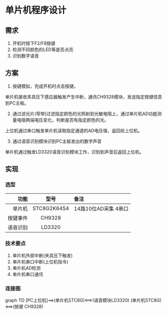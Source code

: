 # 单片机程序设计

## 需求

1. 开机时按下F2/F8按键
2. 检测不同颜色的LED等是否点亮
3. 识别数字语音

## 方案

1. 按键模拟，完成开机时点击按键。

单片机接收夹具压下感应器触发产生中断，通讯CH9328模块，发送指定按键信息到PC主板。

2. 通过滤光片(窄带)过滤指定颜色的光照射到光敏电阻上，通过单片机AD功能测量电阻两端电压变化，判断是否有指定颜色的光。

上位机通过串口触发单片机读取指定通道的AD电压值，返回给上位机。

3. 通过语音识别模块识别PC主板发出的数字声音

单片机通过触发LD3320语音识别模块工作，识别到声音后返回上位机。

## 实现
### 选型

| 功能 | 型号 | 备注 |
-:|:-:|:-
|单片机|STC8G2K64S4|14路10位AD采集 4串口|
|按键事件|CH9328|
|语音识别|LD3320|

### 技术要点

1. 单片机外部中断(夹具压下触发)
2. 单片机串口中断(上位机指令)
3. 单片机AD检测
4. 单片机串口通讯

### 连接图

graph TD
  [PC上位机]==>(单片机STC8G)<==>(语音模块LD3320)
  (单片机STC8G)<==>(按键 CH9328)
